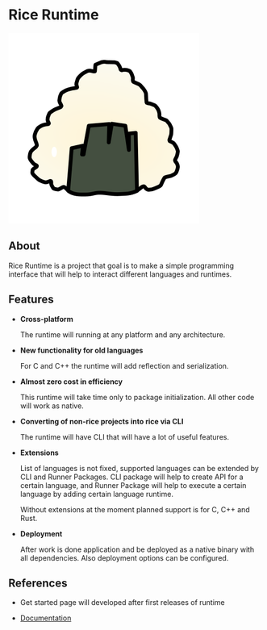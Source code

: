 # Rice Runtime

![Onigiri](./doc/res/icon.svg)

## About

Rice Runtime is a project that goal is to make a simple programming interface that will help to interact different languages and runtimes.

## Features

* **Cross-platform**

    The runtime will running at any platform and any architecture. 

* **New functionality for old languages** 

    For C and C++ the runtime will add reflection and serialization. 

* **Almost zero cost in efficiency**

    This runtime will take time only to package initialization. All other code will work as native.

* **Converting of non-rice projects into rice via CLI**

    The runtime will have CLI that will have a lot of useful features.

* **Extensions**

    List of languages is not fixed, supported languages can be extended by CLI and Runner Packages. CLI package will help to create API for a certain language, and Runner Package will help to execute a certain language by adding certain language runtime.

    Without extensions at the moment planned support is for C, C++ and Rust.

* **Deployment**

    After work is done application and be deployed as a native binary with all dependencies. Also deployment options can be configured.

## References

* Get started page will developed after first releases of runtime

* [Documentation](./doc/doc.md)